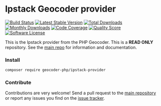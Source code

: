 # Ipstack Geocoder provider
[![Build Status](https://travis-ci.org/geocoder-php/ipstack-provider.svg?branch=master)](http://travis-ci.org/geocoder-php/ipstack-provider)
[![Latest Stable Version](https://poser.pugx.org/geocoder-php/ipstack-provider/v/stable)](https://packagist.org/packages/geocoder-php/ipstack-provider)
[![Total Downloads](https://poser.pugx.org/geocoder-php/ipstack-provider/downloads)](https://packagist.org/packages/geocoder-php/ipstack-provider)
[![Monthly Downloads](https://poser.pugx.org/geocoder-php/ipstack-provider/d/monthly.png)](https://packagist.org/packages/geocoder-php/ipstack-provider)
[![Code Coverage](https://img.shields.io/scrutinizer/coverage/g/geocoder-php/ipstack-provider.svg?style=flat-square)](https://scrutinizer-ci.com/g/geocoder-php/ipstack-provider)
[![Quality Score](https://img.shields.io/scrutinizer/g/geocoder-php/ipstack-provider.svg?style=flat-square)](https://scrutinizer-ci.com/g/geocoder-php/ipstack-provider)
[![Software License](https://img.shields.io/badge/license-MIT-brightgreen.svg?style=flat-square)](LICENSE)

This is the Ipstack provider from the PHP Geocoder. This is a **READ ONLY** repository. See the
[main repo](https://github.com/geocoder-php/Geocoder) for information and documentation. 

### Install

```bash
composer require geocoder-php/ipstack-provider
```

### Contribute

Contributions are very welcome! Send a pull request to the [main repository](https://github.com/geocoder-php/Geocoder) or 
report any issues you find on the [issue tracker](https://github.com/geocoder-php/Geocoder/issues).
